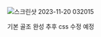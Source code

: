 ![스크린샷 2023-11-20 032015](https://github.com/nohsa97/react_crud/assets/81568105/7e7319af-e27d-40ed-8462-8f7fd91b81bf)

기본 골조 완성 추후 css 수정 예정
